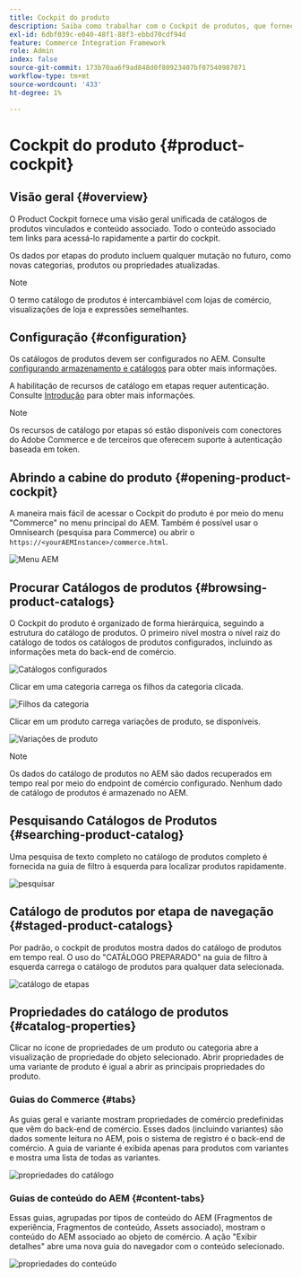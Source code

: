 ```yaml
---
title: Cockpit do produto
description: Saiba como trabalhar com o Cockpit de produtos, que fornece uma visão geral unificada de catálogos de produtos vinculados e conteúdo associado.
exl-id: 6dbf039c-e040-48f1-88f3-ebbd70cdf94d
feature: Commerce Integration Framework
role: Admin
index: false
source-git-commit: 173b70aa6f9ad848d0f80923407bf07540987071
workflow-type: tm+mt
source-wordcount: '433'
ht-degree: 1%

---
```


# Cockpit do produto {#product-cockpit}

## Visão geral {#overview}

O Product Cockpit fornece uma visão geral unificada de catálogos de produtos vinculados e conteúdo associado. Todo o conteúdo associado tem links para acessá-lo rapidamente a partir do cockpit.

Os dados por etapas do produto incluem qualquer mutação no futuro, como novas categorias, produtos ou propriedades atualizadas.

>[!NOTE]
>
>O termo catálogo de produtos é intercambiável com lojas de comércio, visualizações de loja e expressões semelhantes.

## Configuração {#configuration}

Os catálogos de produtos devem ser configurados no AEM. Consulte [configurando armazenamento e catálogos](https://experienceleague.adobe.com/docs/experience-manager-cloud-service/content/content-and-commerce/storefront/getting-started.html?lang=pt-BR#catalog) para obter mais informações.

A habilitação de recursos de catálogo em etapas requer autenticação. Consulte [Introdução](https://experienceleague.adobe.com/docs/experience-manager-cloud-service/content/content-and-commerce/storefront/getting-started.html?lang=pt-BR) para obter mais informações.

>[!NOTE]
>
>Os recursos de catálogo por etapas só estão disponíveis com conectores do Adobe Commerce e de terceiros que oferecem suporte à autenticação baseada em token.

## Abrindo a cabine do produto {#opening-product-cockpit}

A maneira mais fácil de acessar o Cockpit do produto é por meio do menu &quot;Commerce&quot; no menu principal do AEM. Também é possível usar o Omnisearch (pesquisa para Commerce) ou abrir o `https://<yourAEMInstance>/commerce.html`.

![Menu AEM](../assets/aem-menu.png)

## Procurar Catálogos de produtos {#browsing-product-catalogs}

O Cockpit do produto é organizado de forma hierárquica, seguindo a estrutura do catálogo de produtos. O primeiro nível mostra o nível raiz do catálogo de todos os catálogos de produtos configurados, incluindo as informações meta do back-end de comércio.

![Catálogos configurados](../assets/catalog-overview.png)

Clicar em uma categoria carrega os filhos da categoria clicada.

![Filhos da categoria](../assets/catalog-category-children.png)

Clicar em um produto carrega variações de produto, se disponíveis.

![Variações de produto](../assets/catalog-product-variation.png)

>[!NOTE]
>
>Os dados do catálogo de produtos no AEM são dados recuperados em tempo real por meio do endpoint de comércio configurado. Nenhum dado de catálogo de produtos é armazenado no AEM.

## Pesquisando Catálogos de Produtos {#searching-product-catalog}

Uma pesquisa de texto completo no catálogo de produtos completo é fornecida na guia de filtro à esquerda para localizar produtos rapidamente.

![pesquisar](../assets/search-cockpit.png)

## Catálogo de produtos por etapa de navegação {#staged-product-catalogs}

Por padrão, o cockpit de produtos mostra dados do catálogo de produtos em tempo real. O uso do &quot;CATÁLOGO PREPARADO&quot; na guia de filtro à esquerda carrega o catálogo de produtos para qualquer data selecionada.

![catálogo de etapas](../assets/staged-cockpit.png)

## Propriedades do catálogo de produtos {#catalog-properties}

Clicar no ícone de propriedades de um produto ou categoria abre a visualização de propriedade do objeto selecionado. Abrir propriedades de uma variante de produto é igual a abrir as principais propriedades do produto.

### Guias do Commerce {#tabs}

As guias geral e variante mostram propriedades de comércio predefinidas que vêm do back-end de comércio. Esses dados (incluindo variantes) são dados somente leitura no AEM, pois o sistema de registro é o back-end de comércio. A guia de variante é exibida apenas para produtos com variantes e mostra uma lista de todas as variantes.

![propriedades do catálogo](../assets/catalog-properties.png)

### Guias de conteúdo do AEM {#content-tabs}

Essas guias, agrupadas por tipos de conteúdo do AEM (Fragmentos de experiência, Fragmentos de conteúdo, Assets associado), mostram o conteúdo do AEM associado ao objeto de comércio. A ação &quot;Exibir detalhes&quot; abre uma nova guia do navegador com o conteúdo selecionado.

![propriedades do conteúdo](../assets/content-properties.png)
